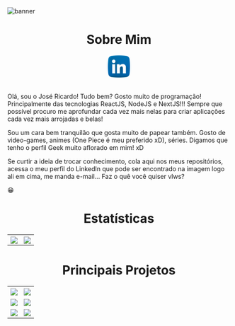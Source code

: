 <img alt="banner" src="./assets/Ricardo Oliveira.gif">

<h1 align="center">Sobre Mim</h1>

<div align="center">
   <a style="text-align: center;" href="https://www.linkedin.com/in/ricardo-oliveira-1307/" target="_blank">
      <img src="./assets/linkedin.png" width=50 height=50 />
   </a> 
</div>

<br />

Olá, sou o José Ricardo! Tudo bem?
Gosto muito de programação! Principalmente das tecnologias ReactJS, NodeJS e NextJS!!! Sempre que possível procuro me aprofundar cada vez mais nelas para criar aplicações cada vez mais arrojadas e belas!

Sou um cara bem tranquilão que gosta muito de papear também. Gosto de video-games, animes (One Piece é meu preferido xD), séries. Digamos que tenho o perfil Geek muito aflorado em mim! xD

Se curtir a ideia de trocar conhecimento, cola aqui nos meus repositórios, acessa o meu perfil do LinkedIn que pode ser encontrado na imagem logo ali em cima, me manda e-mail... Faz o quê você quiser vlws?

:grin:

<h1 align="center">Estatísticas</h1>


<table>
   <tr>
     <td><img width="500px" align="center" src="https://github-readme-stats.vercel.app/api?username=RicardoOliveiraFilho&show_icons=true" /></td>
     <td><img width="410px" align="center" src="https://github-readme-stats.vercel.app/api/top-langs/?username=RicardoOliveiraFilho&layout=compact" /></td>
   </tr> 
</table>

<h1 align="center">Principais Projetos</h1>

<table>
  <tr>
    <td>
      <a href="https://github.com/RicardoOliveiraFilho/dtmoney">
        <img width="450px" align="center" src="https://github-readme-stats.vercel.app/api/pin/?username=RicardoOliveiraFilho&show_owner=true&repo=dtmoney" />
      </a>
    </td>
    <td>
      <a href="https://github.com/RicardoOliveiraFilho/Github-Explorer.git">
        <img width="450px" align="center" src="https://github-readme-stats.vercel.app/api/pin/?username=RicardoOliveiraFilho&show_owner=true&repo=Github-Explorer" />
      </a>
    </td>
  </tr>
  <tr>
    <td>
      <a href="https://github.com/RicardoOliveiraFilho/reactivities-list.git">
        <img width="450px" align="center" src="https://github-readme-stats.vercel.app/api/pin/?username=RicardoOliveiraFilho&show_owner=true&repo=reactivities-list" />
      </a>
    </td>
    <td>
       <a href="https://github.com/RicardoOliveiraFilho/watch-me">
        <img width="450px" align="center" src="https://github-readme-stats.vercel.app/api/pin/?username=RicardoOliveiraFilho&show_owner=true&repo=watch-me" />
     </a>
    </td>
  </tr>
  <tr>
   <td>
      <a href="https://github.com/RicardoOliveiraFilho/NLW06-letmeask.git">
        <img width="450px" align="center" src="https://github-readme-stats.vercel.app/api/pin/?username=RicardoOliveiraFilho&show_owner=true&repo=NLW06-letmeask" />
     </a>
    </td>
   <td>
      <a href="https://github.com/RicardoOliveiraFilho/NLW06-valoriza.git">
        <img width="450px" align="center" src="https://github-readme-stats.vercel.app/api/pin/?username=RicardoOliveiraFilho&show_owner=true&repo=NLW06-valoriza" />
      </a>
   </td>
  </tr>
</table>
